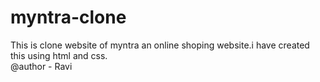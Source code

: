 # myntra-clone
This is clone website of myntra an online shoping website.i have created this using html and css. <br>
@author - Ravi
